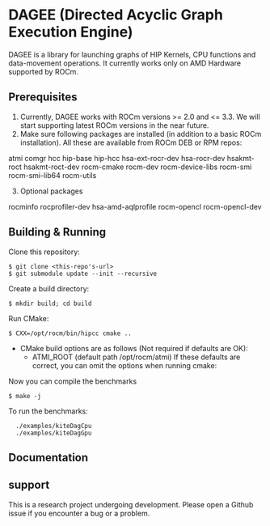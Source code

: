 # DAGEE (Directed Acyclic Graph Execution Engine)

DAGEE is a library for launching graphs of HIP Kernels, CPU functions and
data-movement operations. It currently works only on AMD Hardware supported by
ROCm.

## Prerequisites

1. Currently, DAGEE works with ROCm versions >= 2.0 and <= 3.3. We will start
   supporting latest ROCm versions in the near future.  
2. Make sure following packages are installed (in addition to a basic ROCm installation). All these are available from ROCm DEB or RPM repos:

  atmi
  comgr
  hcc
  hip-base
  hip-hcc
  hsa-ext-rocr-dev
  hsa-rocr-dev
  hsakmt-roct
  hsakmt-roct-dev
  rocm-cmake
  rocm-dev
  rocm-device-libs
  rocm-smi
  rocm-smi-lib64
  rocm-utils

3. Optional packages

  rocminfo
  rocprofiler-dev
  hsa-amd-aqlprofile
  rocm-opencl
  rocm-opencl-dev

## Building & Running

Clone this repository:

```
$ git clone <this-repo's-url>
$ git submodule update --init --recursive
```

Create a build directory:

```
$ mkdir build; cd build
```

Run CMake: 

```
$ CXX=/opt/rocm/bin/hipcc cmake ..
```
- CMake build options are as follows (Not required if defaults are OK):
  - ATMI_ROOT (default path /opt/rocm/atmi)
If these defaults are correct, you can omit the options when running cmake: 


Now you can compile the benchmarks

```
$ make -j
```

To run the benchmarks: 

```
  ./examples/kiteDagCpu
  ./examples/kiteDagGpu
```

## Documentation

## support
This is a research project undergoing development. Please open a Github issue if
you encounter a bug or a problem. 
